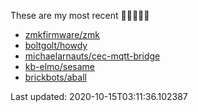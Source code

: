 These are my most recent 🌟🌟🌟🌟🌟

* [zmkfirmware/zmk](https://github.com/zmkfirmware/zmk)
* [boltgolt/howdy](https://github.com/boltgolt/howdy)
* [michaelarnauts/cec-mqtt-bridge](https://github.com/michaelarnauts/cec-mqtt-bridge)
* [kb-elmo/sesame](https://github.com/kb-elmo/sesame)
* [brickbots/aball](https://github.com/brickbots/aball)

Last updated: 2020-10-15T03:11:36.102387
